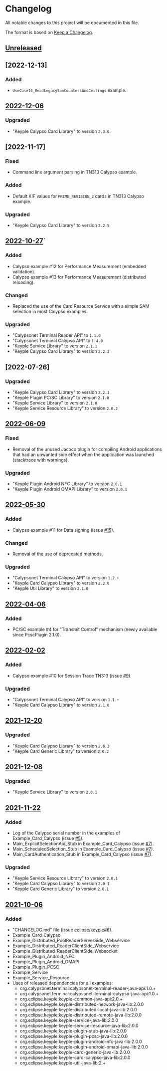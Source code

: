 # Changelog
All notable changes to this project will be documented in this file.

The format is based on [Keep a Changelog](https://keepachangelog.com/en/1.0.0/).

## [Unreleased]

## [2022-12-13]
### Added
- `UseCase14_ReadLegacySamCountersAndCeilings` example.

## [2022-12-06]
### Upgraded
- "Keyple Calypso Card Library" to version `2.3.0`.

## [2022-11-17]
### Fixed
- Command line argument parsing in TN313 Calypso example.
### Added
- Default KIF values for `PRIME_REVISION_2` cards in TN313 Calypso example.
### Upgraded
- "Keyple Calypso Card Library" to version `2.2.5`

## [2022-10-27]`
### Added
- Calypso example #12 for Performance Measurement (embedded validation).
- Calypso example #13 for Performance Measurement (distributed reloading).
### Changed
- Replaced the use of the Card Resource Service with a simple SAM selection in most Calypso examples.
### Upgraded
- "Calypsonet Terminal Reader API" to `1.1.0` 
- "Calypsonet Terminal Calypso API" to `1.4.0`
- "Keyple Service Library" to version `2.1.1`
- "Keyple Calypso Card Library" to version `2.2.3`

## [2022-07-26]
### Upgraded
- "Keyple Calypso Card Library" to version `2.2.1`
- "Keyple Plugin PC/SC Library" to version `2.1.0`
- "Keyple Service Library" to version `2.1.0`
- "Keyple Service Resource Library" to version `2.0.2`

## [2022-06-09]
### Fixed
- Removal of the unused Jacoco plugin for compiling Android applications that had an unwanted side effect when the application was launched (stacktrace with warnings).
### Upgraded
- "Keyple Plugin Android NFC Library" to version `2.0.1`
- "Keyple Plugin Android OMAPI Library" to version `2.0.1`

## [2022-05-30]
### Added
- Calypso example #11 for Data signing (issue [#15]).
### Changed
- Removal of the use of deprecated methods.
### Upgraded
- "Calypsonet Terminal Calypso API" to version `1.2.+`
- "Keyple Card Calypso Library" to version `2.2.0`
- "Keyple Util Library" to version `2.1.0`

## [2022-04-06]
### Added
- PC/SC example #4 for "Transmit Control" mechanism (newly available since PcscPlugin 2.1.0).

## [2022-02-02]
### Added
- Calypso example #10 for Session Trace TN313 (issue [#9]).
### Upgraded
- "Calypsonet Terminal Calypso API" to version `1.1.+`
- "Keyple Card Calypso Library" to version `2.1.0`

## [2021-12-20]
### Upgraded
- "Keyple Card Calypso Library" to version `2.0.3`
- "Keyple Card Generic Library" to version `2.0.2`

## [2021-12-08]
### Upgraded
- "Keyple Service Library" to version `2.0.1`

## [2021-11-22]
### Added
- Log of the Calypso serial number in the examples of Example_Card_Calypso (issue [#5]).
- Main_ExplicitSelectionAid_Stub in Example_Card_Calypso (issue [#7]).
- Main_ScheduledSelection_Stub in Example_Card_Calypso (issue [#7]).
- Main_CardAuthentication_Stub in Example_Card_Calypso (issue [#7]).
### Upgraded
- "Keyple Service Resource Library" to version `2.0.1`
- "Keyple Card Calypso Library" to version `2.0.1`
- "Keyple Card Generic Library" to version `2.0.1`

## [2021-10-06]
### Added
- "CHANGELOG.md" file (issue [eclipse/keyple#6]).
- Example_Card_Calypso
- Example_Distributed_PoolReaderServerSide_Webservice
- Example_Distributed_ReaderClientSide_Webservice
- Example_Distributed_ReaderClientSide_Websocket
- Example_Plugin_Android_NFC
- Example_Plugin_Android_OMAPI
- Example_Plugin_PCSC
- Example_Service
- Example_Service_Resource
- Uses of released dependencies for all examples:
  - org.calypsonet.terminal:calypsonet-terminal-reader-java-api:1.0.+
  - org.calypsonet.terminal:calypsonet-terminal-calypso-java-api:1.0.+
  - org.eclipse.keyple:keyple-common-java-api:2.0.+
  - org.eclipse.keyple:keyple-distributed-network-java-lib:2.0.0
  - org.eclipse.keyple:keyple-distributed-local-java-lib:2.0.0
  - org.eclipse.keyple:keyple-distributed-remote-java-lib:2.0.0
  - org.eclipse.keyple:keyple-service-java-lib:2.0.0
  - org.eclipse.keyple:keyple-service-resource-java-lib:2.0.0
  - org.eclipse.keyple:keyple-plugin-stub-java-lib:2.0.0
  - org.eclipse.keyple:keyple-plugin-pcsc-java-lib:2.0.0
  - org.eclipse.keyple:keyple-plugin-android-nfc-java-lib:2.0.0
  - org.eclipse.keyple:keyple-plugin-android-omapi-java-lib:2.0.0
  - org.eclipse.keyple:keyple-card-generic-java-lib:2.0.0
  - org.eclipse.keyple:keyple-card-calypso-java-lib:2.0.0
  - org.eclipse.keyple:keyple-util-java-lib:2.+
    
[unreleased]: https://github.com/eclipse/keyple-java-example/compare/2022-12-06...HEAD
[2022-12-06]: https://github.com/eclipse/keyple-java-example/compare/2022-10-27...2022-12-06
[2022-10-27]: https://github.com/eclipse/keyple-java-example/compare/2022-06-09...2022-10-27
[2022-06-09]: https://github.com/eclipse/keyple-java-example/compare/2022-05-30...2022-06-09
[2022-05-30]: https://github.com/eclipse/keyple-java-example/compare/2022-04-06...2022-05-30
[2022-04-06]: https://github.com/eclipse/keyple-java-example/compare/2022-02-02...2022-04-06
[2022-02-02]: https://github.com/eclipse/keyple-java-example/compare/2021-12-20...2022-02-02
[2021-12-20]: https://github.com/eclipse/keyple-java-example/compare/2021-12-08...2021-12-20
[2021-12-08]: https://github.com/eclipse/keyple-java-example/compare/2021-11-22...2021-12-08
[2021-11-22]: https://github.com/eclipse/keyple-java-example/compare/2021-10-06...2021-11-22
[2021-10-06]: https://github.com/eclipse/keyple-java-example/releases/tag/2021-10-06

[#15]: https://github.com/eclipse/keyple-java-example/issues/15
[#9]: https://github.com/eclipse/keyple-java-example/issues/9
[#7]: https://github.com/eclipse/keyple-java-example/issues/7
[#5]: https://github.com/eclipse/keyple-java-example/issues/5

[eclipse/keyple#6]: https://github.com/eclipse/keyple/issues/6